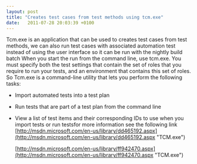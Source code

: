 ```yaml
---
layout: post
title: "Creates test cases from test methods using tcm.exe"
date:   2011-07-28 20:03:39 +0100
---
```


Tcm.exe is an application that can be used to creates test cases from
test methods, we can also run test cases with associated automation test
 instead of using the user interface so it can be run with the nightly
build batch When you start the run from the command line, use tcm.exe.
You must specify both the test settings that contain the set of roles
that you require to run your tests, and an environment that contains
this set of roles. So Tcm.exe is a command-line utility that lets you
perform the following tasks:

-   Import automated tests into a test plan
-   Run tests that are part of a test plan from the command line
-   View a list of test items and their corresponding IDs to use when
    you import tests or run testsfor more information see the
    following link
    [http://msdn.microsoft.com/en-us/library/dd465192.aspx](http://msdn.microsoft.com/en-us/library/dd465192.aspx "TCM.exe")

    [http://msdn.microsoft.com/en-us/library/ff942470.aspx](http://msdn.microsoft.com/en-us/library/ff942470.aspx "TCM.exe")

